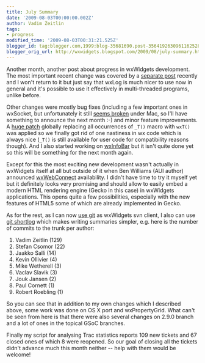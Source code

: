 ```yaml
---
title: July Summary
date: '2009-08-03T00:00:00.002Z'
author: Vadim Zeitlin
tags:
- progress
modified_time: '2009-08-03T00:31:21.525Z'
blogger_id: tag:blogger.com,1999:blog-35681690.post-3564192630961162528
blogger_orig_url: http://wxwidgets.blogspot.com/2009/08/july-summary.html
---
```


Another month, another post about progress in wxWidgets development. The most
important recent change was covered by a [separate post] recently and I won't
return to it but just say that wxLog is much nicer to use now in general and
it's possible to use it effectively in multi-threaded programs, unlike before.

[separate post]: /blog/2009/07/blogging-about-logging/

Other changes were mostly bug fixes (including a few important ones in wxSocket,
but unfortunately it still [seems broken] under Mac, so I'll have something to
announce the next month :-) and minor feature improvements. A [huge patch]
globally replacing all occurrences of `_T()` macro with `wxT()` was applied so
we finally got rid of one nastiness in wx code which is always nice (`_T()` is
still available for user code for compatibility reasons though). And I also
started working on [wxInfoBar] but it isn't quite done yet so this will be
something for the next month again.

[seems broken]: https://trac.wxwidgets.org/ticket/11030
[huge patch]: https://trac.wxwidgets.org/ticket/10660
[wxInfoBar]: http://groups.google.com/group/wx-dev/browse_frm/thread/6b00b189ba75f22e#

Except for this the most exciting new development wasn't actually in wxWidgets
itself at all but outside of it when Ben Williams (AUI author) announced
[wxWebConnect] availability. I didn't have time to try it myself yet but it
definitely looks very promising and should allow to easily embed a modern HTML
rendering engine (Gecko in this case) in wxWidgets applications. This opens
quite a few possibilities, especially with the new features of HTML5 some of
which are already implemented in Gecko.

[wxWebConnect]: http://www.kirix.com/labs/wxwebconnect.html

As for the rest, as I can now [use git] as wxWidgets svn client, I also can use
[git shortlog] which makes writing summaries simpler, e.g. here is the number of
commits to the trunk per author:

1. Vadim Zeitlin (129)
2. Stefan Csomor (22)
3. Jaakko Salli (14)
4. Kevin Ollivier (4)
5. Mike Wetherell (3)
6. Vaclav Slavik (3)
7. Jouk Jansen (2)
8. Paul Cornett (1)
9. Robert Roebling (1)

So you can see that in addition to my own changes which I described above, some
work was done on OS X port and wxPropertyGrid. What can't be seen from here is
that there were also several changes on 2.9.0 branch and a lot of ones in the
topical GSoC branches.

Finally my script for analysing Trac statistics reports 109 new tickets and 67
closed ones of which 8 were reopened. So our goal of closing all the tickets
didn't advance much this month neither -- help with them would be welcome!

[use git]: /blog/2009/07/playing-with-dvcs-for-wxwidgets/
[git shortlog]: http://www.kernel.org/pub/software/scm/git/docs/git-shortlog.html

